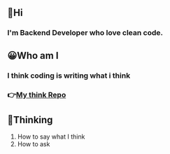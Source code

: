 ## 👋Hi
### I'm Backend Developer who love clean code.

## 😀Who am I
### I think coding is writing what i think
### 👉[My think Repo](https://blog.tetedo.com/)

## 🤔Thinking
1. How to say what I think
2. How to ask
